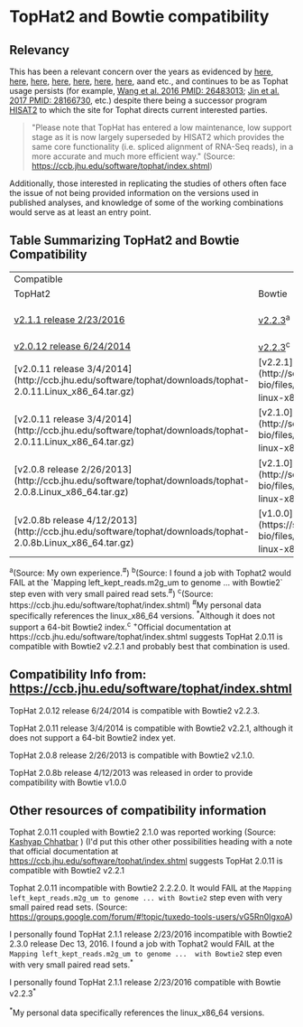 TopHat2 and Bowtie compatibility
=================================

Relevancy
---------

This has been a relevant concern over the years as evidenced by [here](https://www.biostars.org/p/154060/), [here](http://genomebio.org/not-having-fun-with-tophat/), [here](http://seqanswers.com/forums/showthread.php?t=41254), [here](https://groups.google.com/forum/#!topic/tuxedo-tools-users/vG5Rn0IgxoA), [here](https://www.biostars.org/p/132408/), [here](https://ccb.jhu.edu/software/tophat/index.shtml), [here](http://seqanswers.com/forums/showthread.php?t=24676), aand etc., and continues to be as Tophat usage persists (for example, [Wang et al. 2016 PMID: 26483013](https://www.ncbi.nlm.nih.gov/pubmed/26483013); [Jin et al. 2017 PMID: 28166730](https://www.ncbi.nlm.nih.gov/pubmed/28166730), etc.) despite there being a successor program [HISAT2](http://ccb.jhu.edu/software/hisat2/index.shtml) to which the site for Tophat directs current interested parties.

> "Please note that TopHat has entered a low maintenance, low support stage as it is now largely superseded by HISAT2 which provides the same core functionality (i.e. spliced alignment of RNA-Seq reads), in a more accurate and much more efficient way." (Source: https://ccb.jhu.edu/software/tophat/index.shtml)

 Additionally, those interested in replicating the studies of others often face the issue of not being provided information on the versions used in published analyses, and knowledge of some of the working combinations would serve as at least an entry point.




Table Summarizing TopHat2 and Bowtie Compatibility
---------------------------------------------------

<table>
  <tr>
    <td colspan="2">Compatible</td>
    <td colspan="2">NOT compatible</td>
  </tr>
  <tr>
    <td>TopHat2</td>
    <td>Bowtie</td>
    <td>TopHat2</td>
    <td>Bowtie</td>
  </tr>
  <tr>
    <td><a href="http://ccb.jhu.edu/software/tophat/downloads/tophat-2.1.1.Linux_x86_64.tar.gz">v2.1.1 release 2/23/2016</a></td>
    <td><a href="http://sourceforge.net/projects/bowtie-bio/files/bowtie2/2.2.3/bowtie2-2.2.3-linux-x86_64.zip">v2.2.3</a><sup>a</sup></td>
    <td>v2.1.1 release 2/23/2016</td>
    <td>v2.3.0<sup>b</sup></td>
  </tr>
  <tr>
    <td><a href="http://ccb.jhu.edu/software/tophat/downloads/tophat-2.0.12.Linux_x86_64.tar.gz">v2.0.12 release 6/24/2014</a></td>
    <td><a href="http://sourceforge.net/projects/bowtie-bio/files/bowtie2/2.2.3/bowtie2-2.2.3-linux-x86_64.zip">v2.2.3</a><sup>c</sup></td>
    <td> </td>
    <td> </td>
  </tr>
  <tr>
    <td>[v2.0.11 release 3/4/2014](http://ccb.jhu.edu/software/tophat/downloads/tophat-2.0.11.Linux_x86_64.tar.gz)</td>
    <td>[v2.2.1](http://sourceforge.net/projects/bowtie-bio/files/bowtie2/2.2.1/bowtie2-2.2.1-linux-x86_64.zip)<sup>*</sup><sup>c</sup></td>
    <td> </td>
    <td> </td>
  </tr>
  <tr>
    <td>[v2.0.11 release 3/4/2014](http://ccb.jhu.edu/software/tophat/downloads/tophat-2.0.11.Linux_x86_64.tar.gz)</td>
    <td>[v2.1.0](http://sourceforge.net/projects/bowtie-bio/files/bowtie2/2.1.0/bowtie2-2.1.0-linux-x86_64.zip)<sup>+</sup><sup>d</sup></td>
    <td>v2.0.11 release 3/4/2014</td>
    <td>v2.2.2.0<sup>d</sup></td>
  </tr>
   <tr>
    <td>[v2.0.8 release 2/26/2013](http://ccb.jhu.edu/software/tophat/downloads/tophat-2.0.8.Linux_x86_64.tar.gz)</td>
    <td>[v2.1.0](http://sourceforge.net/projects/bowtie-bio/files/bowtie2/2.1.0/bowtie2-2.1.0-linux-x86_64.zip)<sup>c</sup></td>
    <td> </td>
    <td> </td>
  </tr>
  <tr>
    <td>[v2.0.8b release 4/12/2013](http://ccb.jhu.edu/software/tophat/downloads/tophat-2.0.8b.Linux_x86_64.tar.gz)</td>
    <td>[v1.0.0](https://sourceforge.net/projects/bowtie-bio/files/bowtie/1.0.0/bowtie-1.0.0-linux-x86_64.zip)<sup>c</sup></td>
    <td> </td>
    <td> </td>
  </tr>

</table>
<sup>a</sup>(Source: My own experience.<sup>#</sup>)  
<sup>b</sup>(Source: I found a job with Tophat2 would FAIL at the `Mapping left_kept_reads.m2g_um to genome ...  with Bowtie2` step even with very small paired read sets.<sup>#</sup>)  
<sup>c</sup>(Source: https://ccb.jhu.edu/software/tophat/index.shtml)  
<sup>#</sup>My personal data specifically references the linux_x86_64 versions.  
<sup>*</sup>Although it does not support a 64-bit Bowtie2 index.<sup>c</sup>  
<sup>+</sup>Official documentation at https://ccb.jhu.edu/software/tophat/index.shtml suggests TopHat 2.0.11 is compatible with Bowtie2 v2.2.1 and probably best that combination is used.










Compatibility Info from: https://ccb.jhu.edu/software/tophat/index.shtml
-------------------------------------------------------------------------

TopHat 2.0.12 release 6/24/2014 is compatible with Bowtie2 v2.2.3.

TopHat 2.0.11 release 3/4/2014 is compatible with Bowtie2 v2.2.1, although it does not support a 64-bit Bowtie2 index yet.

TopHat 2.0.8 release 2/26/2013 is compatible with Bowtie2 v2.1.0.

TopHat 2.0.8b release 4/12/2013 was released in order to provide compatibility with Bowtie v1.0.0



Other resources of compatibility information
---------------------------------------------

Tophat 2.0.11 coupled with Bowtie2 2.1.0 was reported working (Source: [Kashyap Chhatbar](http://genomebio.org/not-having-fun-with-tophat/) ) (I'd put this other other possibilities heading with a note that official documentation at https://ccb.jhu.edu/software/tophat/index.shtml suggests TopHat 2.0.11 is compatible with Bowtie2 v2.2.1

Tophat 2.0.11 incompatible with Bowtie2 2.2.2.0. It would FAIL at the `Mapping left_kept_reads.m2g_um to genome ... with Bowtie2` step even with very small paired read sets. (Source: https://groups.google.com/forum/#!topic/tuxedo-tools-users/vG5Rn0IgxoA)

I personally found TopHat 2.1.1 release 2/23/2016 incompatible with Bowtie2 2.3.0 release Dec 13, 2016. I found a job with Tophat2 would FAIL at the `Mapping left_kept_reads.m2g_um to genome ...  with Bowtie2` step even with very small paired read sets.<sup>*</sup>

I personally found TopHat 2.1.1 release 2/23/2016 compatible with Bowtie v2.2.3<sup>*</sup>


<sup>*</sup>My personal data specifically references the linux_x86_64 versions.
